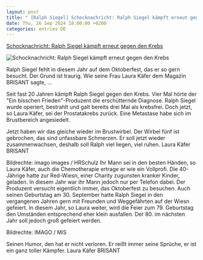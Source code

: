 ```yaml
---
layout: post
title: " [Ralph Siegel] Schocknachricht: Ralph Siegel kämpft erneut gegen den Krebs"
date: Thu, 26 Sep 2024 18:00:00 +0200
categories: entries DE
---
```

[Schocknachricht: Ralph Siegel kämpft erneut gegen den Krebs](https://www.mdr.de/meine-schlagerwelt/ralph-siegel-kaempft-erneut-gegen-den-krebs-ein-bisschen-frieden-nicole-laura-kaefer-100.html)

![Schocknachricht: Ralph Siegel kämpft erneut gegen den Krebs](https://cdn.mdr.de/meine-schlagerwelt/ralph-siegel-206_v-variantBig16x9_wm-true_zc-ecbbafc6.jpg?version=1813)

Ralph Siegel fehlt in diesem Jahr auf dem Oktoberfest, das er so gern besucht. Der Grund ist traurig. Wie seine Frau Laura Käfer dem Magazin BRISANT sagte, ...

Seit fast 20 Jahren kämpft Ralph Siegel gegen den Krebs. Vier Mal hörte der "Ein bisschen Frieden"-Produzent die erschütternde Diagnose. Ralph Siegel wurde operiert, bestrahlt und galt bereits drei Mal als krebsfrei. Doch jetzt, so Laura Käfer, sei der Prostatakrebs zurück. Eine Metastase habe sich im Brustbereich angesiedelt.

Jetzt haben wir das gleiche wieder im Brustwirbel. Der Wirbel fünf ist gebrochen, das sind unfassbare Schmerzen. Er soll jetzt wieder zusammenwachsen, deshalb soll Ralph viel liegen, viel ruhen. Laura Käfer BRISANT

Bildrechte: imago images / HRSchulz Ihr Mann sei in den besten Händen, so Laura Käfer, auch die Chemotherapie ertrage er wie ein Vollprofi. Die 40-Jährige hatte zur Red-Wiesn, einer Charity zugunsten kranker Kinder, geladen. In diesem Jahr war ihr Mann jedoch nur per Telefon dabei. Der Produzent versucht eigentlich immer, das Oktoberfest zu besuchen. Auch seinen Geburtstag am 30. September hatte Ralph Siegel in den vergangenen Jahren gern mit Freunden und Weggefährten auf der Wiesn gefeiert. In diesem Jahr, so Laura weiter, wird die Feier zum 79. Geburtstag den Umständen entsprechend eher klein ausfallen. Der 80. im nächsten Jahr soll jedoch groß gefeiert werden.

Bildrechte: IMAGO / MiS

Seinen Humor, den hat er nicht verloren. Er reißt immer seine Sprüche, er ist ein ganz toller Kämpfer. Laura Käfer BRISANT

